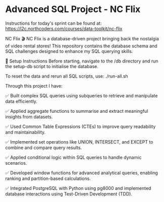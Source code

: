 # Advanced SQL Project - NC Flix

Instructions for today's sprint can be found at: https://l2c.northcoders.com/courses/data-toolkit/nc-flix

NC Flix 🎬
NC Flix is a database-driven project bringing back the nostalgia of video rental stores! This repository contains the database schema and SQL challenges designed to enhance my SQL querying skills.

📌 Setup Instructions
Before starting, navigate to the /db directory and run the setup-db script to initialise the database.

To reset the data and rerun all SQL scripts, use:
./run-all.sh

Through this project I have:

✅ Built complex SQL queries using subqueries to retrieve and manipulate data efficiently.

✅ Applied aggregate functions to summarise and extract meaningful insights from datasets.

✅ Used Common Table Expressions (CTEs) to improve query readability and maintainability.

✅ Implemented set operations like UNION, INTERSECT, and EXCEPT to combine and compare query results.

✅ Applied conditional logic within SQL queries to handle dynamic scenarios.

✅ Developed window functions for advanced analytical queries, enabling ranking and partition-based calculations.

✅ Integrated PostgreSQL with Python using pg8000 and implemented database interactions using Test-Driven Development (TDD).

